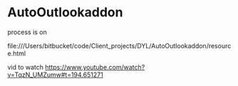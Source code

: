 # AutoOutlookaddon



process is on 

file:///Users/bitbucket/code/Client_projects/DYL/AutoOutlookaddon/resource.html


vid to watch
https://www.youtube.com/watch?v=TqzN_UMZumw#t=194.651271
